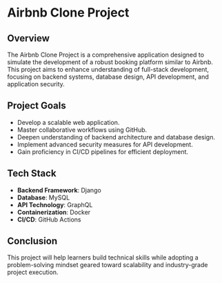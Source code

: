 # Airbnb Clone Project

## Overview
The Airbnb Clone Project is a comprehensive application designed to simulate the development of a robust booking platform similar to Airbnb. This project aims to enhance understanding of full-stack development, focusing on backend systems, database design, API development, and application security.

## Project Goals
- Develop a scalable web application.
- Master collaborative workflows using GitHub.
- Deepen understanding of backend architecture and database design.
- Implement advanced security measures for API development.
- Gain proficiency in CI/CD pipelines for efficient deployment.

## Tech Stack
- **Backend Framework**: Django
- **Database**: MySQL
- **API Technology**: GraphQL
- **Containerization**: Docker
- **CI/CD**: GitHub Actions

## Conclusion
This project will help learners build technical skills while adopting a problem-solving mindset geared toward scalability and industry-grade project execution.